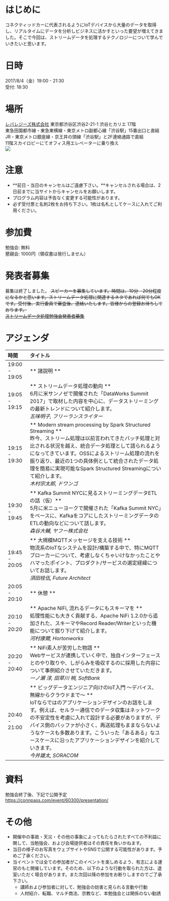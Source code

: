 # はじめに

コネクティッドカーに代表されるようにIoTデバイスから大量のデータを取得し、リアルタイムにデータを分析しビジネスに活かすといった要望が増えてきました。そこで今回は、ストリームデータを処理するテクノロジーについて学んでいきたいと思います。


# 日時

2017/8/4（金）19:00 - 21:30 <br>
受付: 18:30


# 場所

[レバレジーズ株式会社](http://leverages.jp/) 東京都渋谷区渋谷2-21-1 渋谷ヒカリエ 17階 <br>
東急田園都市線・東急東横線・東京メトロ副都心線「渋谷駅」15番出口と直結  <br>
JR・東京メトロ銀座線・京王井の頭線「渋谷駅」と2F連絡通路で直結 <br>
11階スカイロビーにてオフィス用エレベーターに乗り換え <br>
![](https://s3-ap-northeast-1.amazonaws.com/kimi-bucket/hikalab.png)
 
# 注意
- **前日・当日のキャンセルはご遠慮下さい。**キャンセルされる場合は、2日前までに当サイトからキャンセルをお願いします。
- プログラム内容は予告なく変更する可能性があります。
- 必ず受付票と名刺2枚をお持ち下さい。1枚は名札としてケースに入れてご利用ください。


# 参加費

勉強会: 無料  
懇親会: 1000円（領収書は発行しません）


# 発表者募集
募集は終了しました。
~~スピーカーを募集しています。時間は、10分 - 20分程度になるかと思います。ストリームデータ処理に関連するネタであれば何でもOKです。受付後、実行委員で審査後、連絡いたします。皆様からの登録お待ちしております。<br>
[ストリームデータ処理勉強会発表者募集](https://docs.google.com/forms/d/1nBX3h8I6p765IwX6D72hsyDj6wO61yRixH2t34CUj1M/)~~


# アジェンダ

| 時間 | タイトル |
|:------------ |:-------------- |
| 19:00 - 19:05 | ** 諸説明 ** |
| 19:05 - 19:15 | ** ストリームデータ処理の動向 ** <br> 6月に米サンノゼで開催された「DataWorks Summit 2017」で取材した内容を中心に、データストリーミングの最新トレンドについて紹介します。<br> *五味明子, フリーランスライター* |
| 19:15 - 19:30 |  ** Modern stream processing by Spark Structured Streaming ** <br> 昨今、ストリーム処理は以前言われてきたバッチ処理と対比される状況を越え、統合データ処理として語られるようになってきています。OSSによるストリーム処理の流れを振り返り、最近の1つの具体例として統合されたデータ処理を簡易に実現可能なSpark Structured Streamingについて紹介します。<br> *木村宗太郎, ドワンゴ* |
| 19:30 - 19:45 | ** Kafka Summit NYCに見るストリーミングデータETLの話（仮）** <br> 5月に米ニューヨークで開催された「Kafka Summit NYC」をベースに、KafkaをコアにしたストリーミングデータのETLの動向などについて話します。<br> *森谷大輔, ヤフー株式会社* |
| 19:45 - 20:05 | ** 大規模MQTTメッセージを支える技術 ** <br> 物流系のIoTなシステムを設計/構築する中で、特にMQTTブローカーについて、考慮しなくちゃいけなかったことやハマったポイント、プロダクト/サービスの選定経緯についてお話します。 <br> *須田桂伍, Future Architect* |
| 20:05 - 20:10 | ** 休憩 ** |
| 20:10 - 20:20 | ** Apache NiFi, 流れるデータにもスキーマを ** <br> 処理性能にも大きく貢献する、Apache NiFi 1.2.0から追加された、スキーマやRecord Reader/Writerといった機能について掘り下げて紹介します。 <br> *河村康爾, Hortonworks*
| 20:20 - 20:40 | ** NiFi素人が苦労した物語 ** <br> Webサービスが連携していく中で、独自インターフェースとのやり取りや、しがらみを吸収するのに採用した内容について事例紹介させていただきます。 <br> *一ノ瀨 淳, 田草川 梢, SoftBank* |
| 20:40 - 21:00 |  ** ビッグデータエンジニア向けのIoT入門 〜デバイス、無線からクラウドまで〜 ** <br> IoTならではのアプリケーションデザインのお話をします。例えば、セルラー通信でのデータ収集はネットワークの不安定性を考慮に入れて設計する必要がありますが、デバイス側のバッファが小さく、再送処理もままならないようなケースも多数あります。こういった「あるある」なユースケースに沿ったアプリケーションデザインを紹介していきます。 <br> *今井雄太, SORACOM* |


# 資料

勉強会終了後、下記で公開予定 <br>
https://connpass.com/event/60300/presentation/


# その他

- 開催中の事故・天災・その他の事象によってもたらされたすべての不利益に関して、当勉強会、および会場提供者はその責任を負いかねます。
- 当日の様子のお写真をウェブサイトやSNSで公開する可能性があります。予めご了承ください。
- 当イベントでは全ての参加者がこのイベントを楽しめるよう、有志による運営のもと開催しています。そのため、以下のような行動を取られた方は、退室いただく場合があります。また次回以降の参加をお断りしますのでご了承下さい。
    + 講師および参加者に対して、勉強会の妨害と見られる言動や行動
    + 人材紹介、転職、マルチ商法、宗教など、本勉強会とは関係のない勧誘
